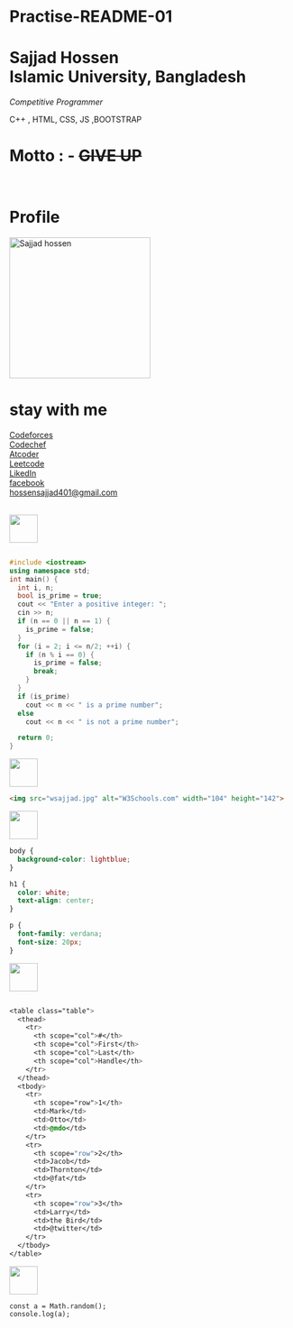 # Practise-README-01

# Sajjad Hossen </br> Islamic University, Bangladesh </br>
<i> Competitive Programmer</i>
<p> C++ , HTML, CSS, JS ,BOOTSTRAP <p>

# Motto : - ~~GIVE UP~~
</br>

# Profile
<img src="https://scontent.fdac149-1.fna.fbcdn.net/v/t1.18169-9/13882308_1765586180391640_7175474413564047_n.jpg?stp=c76.0.304.304a_dst-jpg&_nc_cat=103&ccb=1-7&_nc_sid=be3454&_nc_ohc=Qubi0CBgzDcAX9eAZu8&_nc_ht=scontent.fdac149-1.fna&oh=00_AfBXl6XvlEOpWJ1xwSlp-rZBhfTB9xCf3qK0hjn6AKDziA&oe=65B610E4" width="250" title="Sajjad hossen">

# stay with me

 [Codeforces](https://codeforces.com/profile/sajjad_99)</br>
[Codechef](https://www.codechef.com/users/sajjad_99)</br>
[Atcoder](https://atcoder.jp/users/Sajjad_99)</br>
[Leetcode](https://leetcode.com/sajjad_99/)</br>
[LikedIn](https://www.linkedin.com/in/sajjad-hossen-52139b195/)</br>
[facebook](https://www.facebook.com/n.hasansajjad/)
</br>
hossensajjad401@gmail.com

</br>

<img src="https://tse1.mm.bing.net/th?id=OIP.Xg0DLunQD3Yl3roEndzfMQHaGy&pid=Api&rs=1&c=1&qlt=95&w=112&h=103" width="50">
</br>

```c++

#include <iostream>
using namespace std;
int main() {
  int i, n;
  bool is_prime = true;
  cout << "Enter a positive integer: ";
  cin >> n;
  if (n == 0 || n == 1) {
    is_prime = false;
  }
  for (i = 2; i <= n/2; ++i) {
    if (n % i == 0) {
      is_prime = false;
      break;
    }
  }
  if (is_prime)
    cout << n << " is a prime number";
  else
    cout << n << " is not a prime number";

  return 0;
}

```
<img src="https://tse3.mm.bing.net/th?id=OIP.N_WgAO3uI9pIUN4zdPJbXgHaHw&pid=Api&P=0&h=220" width="50">

```html
<img src="wsajjad.jpg" alt="W3Schools.com" width="104" height="142">
```
<img src="https://tse1.mm.bing.net/th?id=OIP.fBJ2R5Y0m_tQXUxdc0icPQHaKd&pid=Api&P=0&h=220" width="50">

```css
body {
  background-color: lightblue;
}

h1 {
  color: white;
  text-align: center;
}

p {
  font-family: verdana;
  font-size: 20px;
}
```

<img src="https://tse1.mm.bing.net/th?id=OIP.zK6VqZPDY_F8O-Mb3eT2nwAAAA&pid=Api&P=0&h=220" width="50">

```CSS

<table class="table">
  <thead>
    <tr>
      <th scope="col">#</th>
      <th scope="col">First</th>
      <th scope="col">Last</th>
      <th scope="col">Handle</th>
    </tr>
  </thead>
  <tbody>
    <tr>
      <th scope="row">1</th>
      <td>Mark</td>
      <td>Otto</td>
      <td>@mdo</td>
    </tr>
    <tr>
      <th scope="row">2</th>
      <td>Jacob</td>
      <td>Thornton</td>
      <td>@fat</td>
    </tr>
    <tr>
      <th scope="row">3</th>
      <td>Larry</td>
      <td>the Bird</td>
      <td>@twitter</td>
    </tr>
  </tbody>
</table>
```

<img src="https://tse4.mm.bing.net/th?id=OIP.Oag0dh4MINdG_qxOzJMoiwHaIB&pid=Api&P=0&h=220" width="50">

```JS
const a = Math.random();
console.log(a);
```
